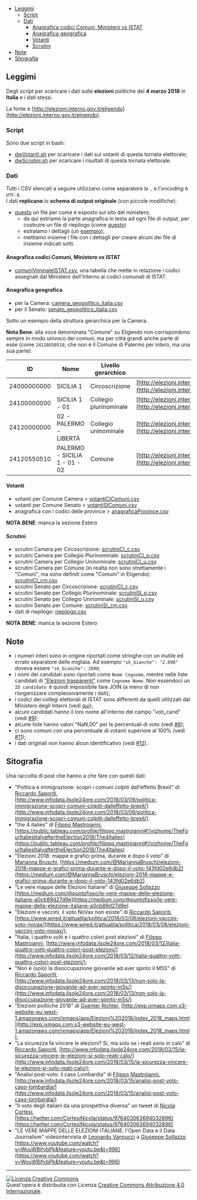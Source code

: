 <!-- TOC -->

- [Leggimi](#leggimi)
    - [Script](#script)
    - [Dati](#dati)
        - [Anagrafica codici Comuni, Ministero vs ISTAT](#anagrafica-codici-comuni-ministero-vs-istat)
        - [Anagrafica geografica](#anagrafica-geografica)
        - [Votanti](#votanti)
        - [Scrutini](#scrutini)
- [Note](#note)
- [Sitografia](#sitografia)

<!-- /TOC -->

## Leggimi

Degli script per scaricare i dati sulle **elezioni** politiche del **4 marzo 2018** in **Italia** e i dati stessi.

La fonte è [http://elezioni.interno.gov.it/eligendo](http://elezioni.interno.gov.it/eligendo).

### Script

Sono due script in bash:

- [dwVotanti.sh](./dwVotanti.sh) per scaricare i dati sui votanti di questa tornata elettorale;
- [dwScrutini.sh](./dwScrutini.sh) per scaricare i risultati di questa tornata elettorale.

### Dati

Tutti i CSV elencati a seguire utilizzano come separatore la `,` e l'*encoding* è `UTF-8`. 
<br>I dati **replicano** lo **schema di output originale** (con piccole modifiche):

- [questo](https://github.com/ondata/elezionipolitiche2018/blob/master/rawData/scrutiniCI_c01000000000.json) un file per come è esposto sul sito del ministero;
  - da qui estriamo la parte anagrafica in testa ad ogni file di output, per costruire un file di riepilogo (come [questo](https://github.com/ondata/elezionipolitiche2018/blob/master/dati/riepilogo.json))
  - estraiamo i dettagli (un [esempio](https://github.com/ondata/elezionipolitiche2018/blob/master/scrutini/scrutiniCI_c01000000000.json));
  - mettiamo insieme i file con i dettagli per creare  alcuni dei file di insieme indicati sotti.

#### Anagrafica codici Comuni, Ministero vs ISTAT

  - [comuniViminaleISTAT.csv](./risorse/comuniViminaleISTAT.csv), una tabella che mette in relazione i codici assegnati dal Ministero dell'Interno ai codici comunali di ISTAT.
#### Anagrafica geografica

- per la Camera: [camera_geopolitico_italia.csv](./dati/camera_geopolitico_italia.csv)
- per il Senato: [senato_geopolitico_italia.csv](./dati/senato_geopolitico_italia.csv)

Sotto un esempio della struttura gerarchica per la Camera.

**Nota Bene**: alla voce denominata "Comune" su Eligendo non corrispondono sempre in modo univoco dei comuni, ma per città grandi anche parte di esse (come `24120550510`, che non è il Comune di Palermo per intero, ma una sua parte).

| ID          | Nome                          | Livello gerarchico     | URI                                                                                                                                                            | 
|-------------|-------------------------------|------------------------|----------------------------------------------------------------------------------------------------------------------------------------------------------------| 
| 24000000000 | SICILIA 1 | Circoscrizione | [http://elezioni.interno.gov.it/camera/scrutini/20180304/scrutiniCI24000000000](http://elezioni.interno.gov.it/camera/scrutini/20180304/scrutiniCI24000000000) | 
| 24100000000 | SICILIA 1 - 01 | Collegio plurinominale | [http://elezioni.interno.gov.it/camera/scrutini/20180304/scrutiniCI24100000000](http://elezioni.interno.gov.it/camera/scrutini/20180304/scrutiniCI24100000000) | 
| 24120000000 | 02 - PALERMO - LIBERTÀ | Collegio uninominale | [http://elezioni.interno.gov.it/camera/scrutini/20180304/scrutiniCI24120000000](http://elezioni.interno.gov.it/camera/scrutini/20180304/scrutiniCI24120000000) | 
| 24120550510 | PALERMO - SICILIA 1 - 01 - 02 | Comune | [http://elezioni.interno.gov.it/camera/scrutini/20180304/scrutiniCI24120550510](http://elezioni.interno.gov.it/camera/scrutini/20180304/scrutiniCI24120550510) | 



#### Votanti

- votanti per Comune Camera > [votantiCIComuni.csv](./dati/votantiCIComuni.csv)
- votanti per Comune Senato > [votantiSIComuni.csv](./dati/votantiSIComuni.csv)
- anagrafica con i codici delle province > [anagraficaProvince.csv](./dati/anagraficaProvince.csv)

**NOTA BENE**: manca la sezione Estero

#### Scrutini

- scrutini Camera per Circoscrizione: [scrutiniCI_c.csv](./dati/scrutiniCI_c.csv)
- scrutini Camera per Collegio Plurinominale: [scrutiniCI_p.csv](./dati/scrutiniCI_p.csv)
- scrutini Camera per Collegio Uninominale: [scrutiniCI_u.csv](./dati/scrutiniCI_u.csv)
- scrutini Camera per Comune (in realtà non sono strettamente i "Comuni", ma sono definiti come "Comuni" in Eligendo): [scrutiniCI_cm.csv](./dati/scrutiniCI_cm.csv)
- scrutini Senato per Circoscrizione: [scrutiniCI_c.csv](./dati/scrutiniSI_c.csv)
- scrutini Senato per Collegio Plurinominale: [scrutiniSI_p.csv](./dati/scrutiniSI_p.csv)
- scrutini Senato per Collegio Uninominale: [scrutiniSI_u.csv](./dati/scrutiniSI_u.csv)
- scrutini Senato per Comune: [scrutiniSI_cm.csv](./dati/scrutiniSI_cm.csv)
- dati di riepilogo: [riepilogo.csv](./dati/riepilogo.csv)


**NOTA BENE**: manca la sezione Estero

## Note

- i numeri interi sono in origine riportati come stringhe con un inutile ed errato separatore delle migliaia. Ad esempio `"sk_bianche": "2.698"` doveva essere `"sk_bianche": 2698`;
- i nomi dei candidati sono riportati come `Nome Cognome`, mentre nelle liste candidati di ["Elezioni trasparenti"](http://dait.interno.gov.it/elezioni/trasparenza) come `Cognome Nome`. Non essendoci un `ID candidato `è quindi impossibile fare JOIN (a meno di non riorganizzare complessivamente i dati);
- i codici dei collegi elettorali di ISTAT sono differenti da quelli utilizzati dal Ministero degli Interni  (vedi [qui](https://forum.italia.it/t/sui-dati-dei-collegi-elettorali/2625));
- alcuni candidati hanno il loro nome all'interno del campo "voti_cand" (vedi [#9](https://github.com/ondata/elezionipolitiche2018/issues/9));
- alcune liste hanno valori "NaN,00" per le percentuali di voto (vedi [#8](https://github.com/ondata/elezionipolitiche2018/issues/8));
- ci sono comuni con una percentuale di votanti superiore al 100% (vedi [#11](https://github.com/ondata/elezionipolitiche2018/issues/11));
- i dati originali non hanno alcun identificativo (vedi [#12](https://github.com/ondata/elezionipolitiche2018/issues/12)).

## Sitografia

Una raccolta di post che hanno a che fare con questi dati:

- "Politica e immigrazione: scopri i comuni colpiti dall’effetto Brexit" di [Riccardo Saporiti](https://twitter.com/sapomnia), [http://www.infodata.ilsole24ore.com/2018/03/09/politica-immigrazione-scopri-comuni-colpiti-dalleffetto-brexit/](http://www.infodata.ilsole24ore.com/2018/03/09/politica-immigrazione-scopri-comuni-colpiti-dalleffetto-brexit/)
- "the 4 italies" di [Filippo Mastroianni](https://twitter.com/FilMastroianni),  [https://public.tableau.com/profile/filippo.mastroianni#!/vizhome/TheFourItaliesItalyaftertheElection2018/The4Italies](https://public.tableau.com/profile/filippo.mastroianni#!/vizhome/TheFourItaliesItalyaftertheElection2018/The4Italies)
- "Elezioni 2018: mappe e grafici prima, durante e dopo il voto" di [Marianna Bruschi](https://twitter.com/MariannaBruschi), [https://medium.com/@MariannaBruschi/elezioni-2018-mappe-e-grafici-prima-durante-e-dopo-il-voto-143fd02e6db2](https://medium.com/@MariannaBruschi/elezioni-2018-mappe-e-grafici-prima-durante-e-dopo-il-voto-143fd02e6db2)
- "Le vere mappe delle Elezioni Italiane" di [Giuseppe Sollazzo](https://twitter.com/puntofisso) [https://medium.com/@puntofisso/le-vere-mappe-delle-elezione-italiane-a0cb89d27d9e](https://medium.com/@puntofisso/le-vere-mappe-delle-elezione-italiane-a0cb89d27d9e)
- "Elezioni e vaccini, il voto NoVax non esiste" di  [Riccardo Saporiti](https://twitter.com/sapomnia), [https://www.wired.it/attualita/politica/2018/03/08/elezioni-vaccini-voto-novax/](https://www.wired.it/attualita/politica/2018/03/08/elezioni-vaccini-voto-novax/);
- "Italia, i quattro volti e i quattro colori post elezioni" di [Filippo Mastroianni](https://twitter.com/FilMastroianni), [http://www.infodata.ilsole24ore.com/2018/03/12/italia-quattro-volti-quattro-colori-post-elezioni/](http://www.infodata.ilsole24ore.com/2018/03/12/italia-quattro-volti-quattro-colori-post-elezioni/);
- "Non è (solo) la disoccupazione giovanile ad aver spinto il M5S" di [Riccardo Saporiti](https://twitter.com/sapomnia), [http://www.infodata.ilsole24ore.com/2018/03/13/non-solo-la-disoccupazione-giovanile-ad-aver-spinto-m5s/](http://www.infodata.ilsole24ore.com/2018/03/13/non-solo-la-disoccupazione-giovanile-ad-aver-spinto-m5s/)
- "Elezioni politiche 2018" di [Guenter Richter](https://twitter.com/grichter), [http://exp.ixmaps.com.s3-website-eu-west-1.amazonaws.com/ixmaps/app/Elezioni%202018/index_2018_maps.html](http://exp.ixmaps.com.s3-website-eu-west-1.amazonaws.com/ixmaps/app/Elezioni%202018/index_2018_maps.html);
- "La sicurezza fa vincere le elezioni? Sì, ma solo se i reati sono in calo" di [Riccardo Saporiti](https://twitter.com/sapomnia), [http://www.infodata.ilsole24ore.com/2018/03/15/la-sicurezza-vincere-le-elezioni-si-solo-reati-calo/](http://www.infodata.ilsole24ore.com/2018/03/15/la-sicurezza-vincere-le-elezioni-si-solo-reati-calo/);
- "Analisi post-voto: il caso Lombardia" di [Filippo Mastroianni](https://twitter.com/FilMastroianni), [http://www.infodata.ilsole24ore.com/2018/03/15/analisi-post-voto-caso-lombardia/](http://www.infodata.ilsole24ore.com/2018/03/15/analisi-post-voto-caso-lombardia/)
- "Il voto degli italiani da una prospettiva diversa" un tweet di [Nicola Cortesi](https://twitter.com/CortesiNicola), [https://twitter.com/CortesiNicola/status/976403063694032896](https://twitter.com/CortesiNicola/status/976403063694032896)
- "LE VERE MAPPE DELLE ELEZIONI ITALIANE: l'Open Data e il Data Journalism" videointervista di [Leonardo Vannucci](https://www.youtube.com/channel/UCwjVCzS-msUI27VXwihp2Qw) a [Giuseppe Sollazzo](https://twitter.com/puntofisso) [https://www.youtube.com/watch?v=WouWBifvbPk&feature=youtu.be&t=996](https://www.youtube.com/watch?v=WouWBifvbPk&feature=youtu.be&t=996)

---

<a rel="license" href="http://creativecommons.org/licenses/by/4.0/"><img alt="Licenza Creative Commons" style="border-width:0" src="https://i.creativecommons.org/l/by/4.0/88x31.png" /></a><br />Quest'opera è distribuita con Licenza <a rel="license" href="http://creativecommons.org/licenses/by/4.0/">Creative Commons Attribuzione 4.0 Internazionale</a>.
